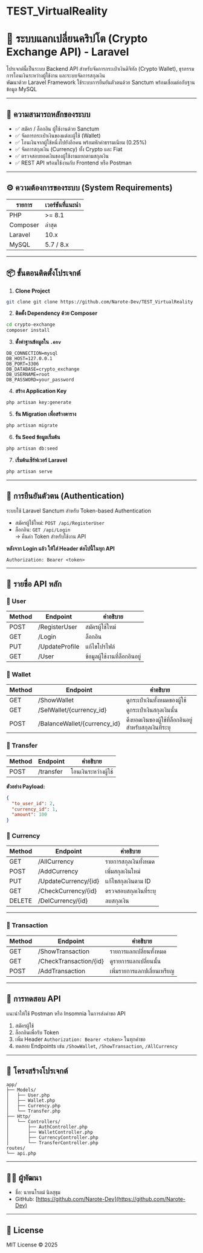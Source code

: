 # TEST_VirtualReality
# 💱 ระบบแลกเปลี่ยนคริปโต (Crypto Exchange API) - Laravel

โปรเจกต์นี้เป็นระบบ Backend API สำหรับจัดการกระเป๋าเงินดิจิทัล (Crypto Wallet), ธุรกรรมการโอนเงินระหว่างผู้ใช้งาน และระบบจัดการสกุลเงิน  
พัฒนาด้วย Laravel Framework ใช้ระบบการยืนยันตัวตนด้วย Sanctum พร้อมเชื่อมต่อกับฐานข้อมูล MySQL

---

## 🚀 ความสามารถหลักของระบบ

- ✅ สมัคร / ล็อกอิน ผู้ใช้งานด้วย Sanctum
- ✅ จัดการกระเป๋าเงินของแต่ละผู้ใช้ (Wallet)
- ✅ โอนเงินจากผู้ใช้หนึ่งไปยังอีกคน พร้อมหักค่าธรรมเนียม (0.25%)
- ✅ จัดการสกุลเงิน (Currency) ทั้ง Crypto และ Fiat
- ✅ ตรวจสอบยอดเงินของผู้ใช้งานแยกตามสกุลเงิน
- ✅ REST API พร้อมใช้งานกับ Frontend หรือ Postman

---

## ⚙️ ความต้องการของระบบ (System Requirements)

| รายการ         | เวอร์ชันที่แนะนำ |
|----------------|------------------|
| PHP            | >= 8.1           |
| Composer       | ล่าสุด           |
| Laravel        | 10.x             |
| MySQL          | 5.7 / 8.x        |

---

## 📦 ขั้นตอนติดตั้งโปรเจกต์

1. **Clone Project**  
```bash
git clone git clone https://github.com/Narote-Dev/TEST_VirtualReality
```

2. **ติดตั้ง Dependency ด้วย Composer**  
```bash
cd crypto-exchange
composer install
```

3. **ตั้งค่าฐานข้อมูลใน `.env`**
```
DB_CONNECTION=mysql
DB_HOST=127.0.0.1
DB_PORT=3306
DB_DATABASE=crypto_exchange
DB_USERNAME=root
DB_PASSWORD=your_password
```

4. **สร้าง Application Key**  
```bash
php artisan key:generate
```

5. **รัน Migration เพื่อสร้างตาราง**  
```bash
php artisan migrate
```

6. **รัน Seed ข้อมูลเริ่มต้น**  
```bash
php artisan db:seed
```

7. **เริ่มต้นเซิร์ฟเวอร์ Laravel**  
```bash
php artisan serve
```

---

## 🔐 การยืนยันตัวตน (Authentication)

ระบบใช้ Laravel Sanctum สำหรับ Token-based Authentication

- สมัครผู้ใช้ใหม่: `POST /api/RegisterUser`
- ล็อกอิน: `GET /api/Login`  
  → คืนค่า Token สำหรับใช้งาน API

**หลังจาก Login แล้ว ให้ใส่ Header ต่อไปนี้ในทุก API**  
```
Authorization: Bearer <token>
```

---

## 📮 รายชื่อ API หลัก

### 👤 User
| Method | Endpoint      | คำอธิบาย                      |
|--------|---------------|-------------------------------|
| POST   | /RegisterUser | สมัครผู้ใช้ใหม่               |
| GET    | /Login        | ล็อกอิน                        |
| PUT    | /UpdateProfile         | แก้ไขโปรไฟล์ |
| GET    | /User         | ข้อมูลผู้ใช้งานที่ล็อกอินอยู่ |

### 💼 Wallet
| Method | Endpoint                 | คำอธิบาย                      |
|--------|--------------------------|-------------------------------|
| GET    | /ShowWallet                 | ดูกระเป๋าเงินทั้งหมดของผู้ใช้ |
| GET    | /SelWallet/{currency_id}  | ดูกระเป๋าเงินสกุลเงินนั้น      |
| POST   | /BalanceWallet/{currency_id}  | ดึงยอดเงินของผู้ใช้ที่ล็อกอินอยู่สำหรับสกุลเงินที่ระบุ      |

### 🔄 Transfer
| Method | Endpoint  | คำอธิบาย               |
|--------|-----------|------------------------|
| POST   | /transfer | โอนเงินระหว่างผู้ใช้    |

**ตัวอย่าง Payload:**
```json
{
  "to_user_id": 2,
  "currency_id": 1,
  "amount": 100
}
```

### 💱 Currency
| Method | Endpoint              | คำอธิบาย               |
|--------|-----------------------|------------------------|
| GET    | /AllCurrency           | รายการสกุลเงินทั้งหมด  |
| POST   | /AddCurrency             | เพิ่มสกุลเงินใหม่      |
| PUT    | /UpdateCurrency/{id}  | แก้ไขสกุลเงินตาม ID    |
| GET    | /CheckCurrency/{id}  | ตรวจสอบสกุลเงินที่ระบุ   |
| DELETE    | /DelCurrency/{id}  | ลบสกุลเงิน   |

---

### 🔗 Transaction
| Method | Endpoint              | คำอธิบาย               |
|--------|-----------------------|------------------------|
| GET    | /ShowTransaction           | รายการแลกเปลี่ยนทั้งหมด  |
| GET   | /CheckTransaction/{id}             | ดูรายการแลกเปลี่ยนนั้น      |
| POST    | /AddTransaction  | เพิ่มรายการแลกปเลี่ยนเหรียญ    |


---

## 🧪 การทดสอบ API

แนะนำให้ใช้ Postman หรือ Insomnia ในการส่งคำขอ API

1. สมัครผู้ใช้
2. ล็อกอินเพื่อรับ Token
3. เพิ่ม Header `Authorization: Bearer <token>` ในทุกคำขอ
4. ทดสอบ Endpoints เช่น `/ShowWallet`, `/ShowTransaction`, `/AllCurrency`

---

## 🧾 โครงสร้างโปรเจกต์

```
app/
├── Models/
│   ├── User.php
│   ├── Wallet.php
│   ├── Currency.php
│   └── Transfer.php
├── Http/
│   └── Controllers/
│       ├── AuthController.php
│       ├── WalletController.php
│       ├── CurrencyController.php
│       └── TransferController.php
routes/
└── api.php
```

---

## 🧙‍♂️ ผู้พัฒนา

- ชื่อ: นายนโรตม์ นิลสุขุม  
- GitHub: [https://github.com/Narote-Dev](https://github.com/Narote-Dev)

---

## 📄 License

MIT License © 2025
